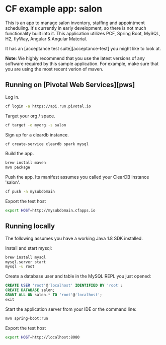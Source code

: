 # CF example app: salon

This is an app to manage salon inventory, staffing and appointment scheduling. It's currently in early development, so there is not much functionality built into it. This application utilizes PCF, Spring Boot, MySQL, H2, flyWay, Angular & Angular Material.

It has an [acceptance test suite][acceptance-test] you might like to look at.

**Note**: We highly recommend that you use the latest versions of any software required by this sample application. For example, make sure that you are using the most recent verion of maven.

## Running on [Pivotal Web Services][pws]

Log in.

```bash
cf login -a https://api.run.pivotal.io
```

Target your org / space.

```bash
cf target -o myorg -s salon
```

Sign up for a cleardb instance.

```bash
cf create-service cleardb spark mysql
```

Build the app.

```bash
brew install maven
mvn package
```

Push the app. Its manifest assumes you called your ClearDB instance 'salon'.

```bash
cf push -n mysubdomain
```

Export the test host

```bash
export HOST=http://mysubdomain.cfapps.io
```

## Running locally

The following assumes you have a working Java 1.8 SDK installed.

Install and start mysql:

```bash
brew install mysql
mysql.server start
mysql -u root
```

Create a database user and table in the MySQL REPL you just opened:

```sql
CREATE USER 'root'@'localhost' IDENTIFIED BY 'root';
CREATE DATABASE salon;
GRANT ALL ON salon.* TO 'root'@'localhost';
exit
```

Start the application server from your IDE or the command line:

```bash
mvn spring-boot:run
```

Export the test host

```bash
export HOST=http://localhost:8080
```
